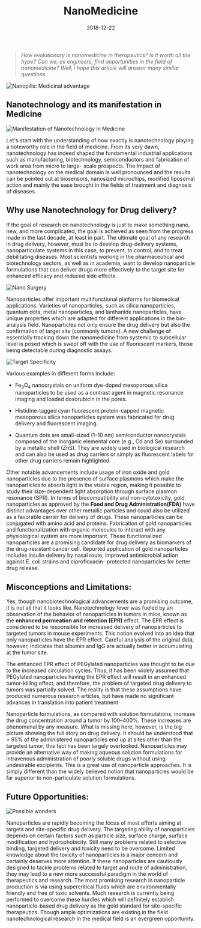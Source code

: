 ﻿---
layout: post
title: "NanoMedicine"
author_github: manojab
date: 2018-12-22
image: '/assets/img/'
description: ''
tags:
- NanoMedicine
- Targeted drug delivery
- Overlooked advancements
- EPR effect
categories:
- Piston
github_username: 'manojab'
use_math: true
comments: true
---

> *How evolutionary is nanomedicine in therapeutics? Is it worth all the hype? Can we, as engineers, find opportunities in the field of nanomedicine? Well, I hope this article will answer many similar questions.*

![Nanopills: Medicinal advantage](/blog/assets/img/NanoMedicine/1.jpg) 

## Nanotechnology and its manifestation in Medicine

![Manifestation of Nanotechnology in Medicine](/blog/assets/img/NanoMedicine/5.jpg "Manifestation of Nanotechnology in Medicine")

Let's start with the understanding of how exactly is nanotechnology playing a noteworthy role in the field of medicine. From its very dawn, nanotechnology has indeed shaped the fundamental industrial applications such as manufacturing, biotechnology, semiconductors and fabrication of work area from micro to large- scale prospects. The impact of nanotechnology on the medical domain is well pronounced and the results can be pointed out at biosensors, nanosized microchips, modified liposomal action and mainly the ease brought in the fields of treatment and diagnosis of diseases.

## Why use Nanotechnology for Drug delivery?

If the goal of research on nanotechnology is just to make something nano, new, and more complicated, the goal is achieved as seen from the progress made in the last decade, at least in part. The ultimate goal of any research in drug delivery, however, must be to develop drug-delivery systems, nanoparticulate systems in this case, to prevent, to control, and to treat debilitating diseases. Most scientists working in the pharmaceutical and biotechnology sectors, as well as in academia, want to develop nanoparticle formulations that can deliver drugs more effectively to the target site for enhanced efficacy and reduced side effects.

![Nano Surgery](/blog/assets/img/NanoMedicine/2.jpg)

Nanoparticles offer important multifunctional platforms for biomedical applications. Varieties of nanoparticles, such as silica nanoparticles, quantum dots, metal nanoparticles, and lanthanide nanoparticles, have unique properties which are adapted for different applications in the bio-analysis field. Nanoparticles not only ensure the drug delivery but also the confirmation of target site (commonly tumors). A new challenge of essentially tracking down the nanomedicine from systemic to subcellular level is posed which is swept off with the use of fluorescent markers, those being detectable during diagnostic assays.

![Target Specificity](/blog/assets/img/NanoMedicine/3.jpg)

Various examples in different forms include: 

- Fe<sub>3</sub>O<sub>4</sub> nanocrystals on uniform dye-doped mesoporous silica nanoparticles to be used as a contrast agent in magnetic resonance imaging and loaded doxorubicin in the pores.

- Histidine-tagged cyan fluorescent protein-capped magnetic mesoporous silica nanoparticles system was fabricated for drug delivery and fluorescent imaging.

- Quantum dots are small-sized (1–10 nm) semiconductor nanocrystals composed of the inorganic elemental core (e.g., Cd and Se) surrounded by a metallic shell (ZnS). They are widely used in biological research and can also be used as drug carriers or simply as fluorescent labels for other drug carriers remain highlighted.

Other notable advancements include usage of iron oxide and gold nanoparticles due to the presence of surface plasmons which make the nanoparticles to absorb light in the visible region, making it possible to study their size-dependent light absorption through surface plasmon resonance (SPR). In terms of biocompatibility and non-cytotoxicity, gold nanoparticles as approved by the **Food and Drug Administration(FDA)** have distinct advantages over other metallic particles and could also be utilized as a favorable carrier for delivery of drugs. These nanoparticles can be conjugated with amino acid and proteins. Fabrication of gold nanoparticles and functionalization with organic molecules to interact with any physiological system are more important. These functionalized nanoparticles are a promising candidate for drug delivery as biomarkers of the drug-resistant cancer cell. Reported application of gold nanoparticles includes insulin delivery by nasal route, improved antimicrobial action against E. coli strains and ciprofloxacin- protected nanoparticles for better drug release.

## Misconceptions and Limitations:

Yes, though nanobiotechnological advancements are a promising outcome, it is not all that it looks like. Nanotechnology fever was fueled by an observation of the behavior of nanoparticles in tumors in mice, known as the **enhanced permeation and retention (EPR)** effect. The EPR effect is considered to be responsible for increased delivery of nanoparticles to targeted tumors in mouse experiments. This notion evolved into an idea that only nanoparticles have the EPR effect. Careful analysis of the original data, however, indicates that albumin and IgG are actually better in accumulating at the tumor site.

The enhanced EPR effect of PEGylated nanoparticles was thought to be due to the increased circulation cycles. Thus, it has been widely assumed that PEGylated nanoparticles having the EPR effect will result in an enhanced tumor-killing effect, and therefore, the problem of targeted drug delivery to tumors was partially solved. The reality is that these assumptions have produced numerous research articles, but have made no significant advances in translation into patient treatment

Nanoparticle formulations, as compared with solution formulations, increase the drug concentration around a tumor by 100–400%. These increases are phenomenal by any measure. What is missing here, however, is the big picture showing the full story on drug delivery. It should be understood that > 95% of the administered nanoparticles end up at sites other than the targeted tumor; this fact has been largely overlooked. Nanoparticles may provide an alternative way of making aqueous solution formulations for intravenous administration of poorly soluble drugs without using undesirable excipients. This is a great use of nanoparticle approaches. It is simply different than the widely believed notion that nanoparticles would be far superior to non-particulate solution formulations.

## Future Opportunities:

![Possible wonders](/blog/assets/img/NanoMedicine/4.jpg)

Nanoparticles are rapidly becoming the focus of most efforts aiming at targets and site-specific drug delivery. The targeting ability of nanoparticles depends on certain factors such as particle size, surface charge, surface modification and hydrophobicity. Still many problems related to selective binding, targeted delivery and toxicity need to be overcome. Limited knowledge about the toxicity of nanoparticles is a major concern and certainly deserves more attention. If these nanoparticles are cautiously designed to tackle problems related to target and route of administration, they may lead to a new more successful paradigm in the world of therapeutics and research. The most promising research in nanoparticle production is via using supercritical fluids which are environmentally friendly and free of toxic solvents. Much research is currently being performed to overcome these hurdles which will definitely establish nanoparticle-based drug delivery as the gold standard for site-specific therapeutics. Though ample optimizations are existing in the field nanotechnological research in the medical field is an evergreen opportunity.